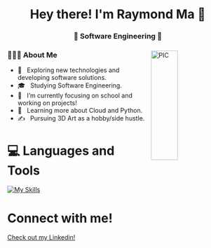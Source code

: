 <h1 align="center">Hey there! I'm Raymond Ma 👋 </h1>
<h3 align="center">🚀 Software Engineering 🚀</h3>
<div>
<img width = "35%" align="right" alt="PIC" height="250px" src="https://dazedimg-dazedgroup.netdna-ssl.com/1024/azure/dazed-prod/1050/6/1056846.jpg" />
<div align="left"> 
  <h3> 👨🏻‍💻 About Me </h3>

  - 🤔 &nbsp; Exploring new technologies and developing software solutions.
  - 🎓 &nbsp; Studying Software Engineering.
  - 💼 &nbsp; I’m currently focusing on school and working on projects!
  - 🌱 &nbsp; Learning more about Cloud and Python.
  - ✍️ &nbsp; Pursuing 3D Art as a hobby/side hustle.  
</div> 
</div>

# 💻 Languages and Tools 

[![My Skills](https://skillicons.dev/icons?i=react,python,java,js,html,css,tensorflow,figma,aws,azure)](https://skillicons.dev)

# Connect with me!
<a href="https://www.linkedin.com/in/ma-raymond/">Check out my Linkedin!</a>



